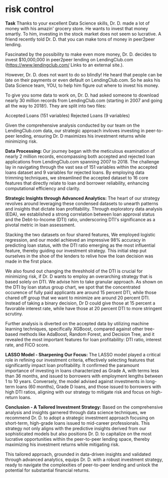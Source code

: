 # risk control

**Task**
Thanks to your excellent Data Science skills, Dr. D. made a lot of money with his amazin' grocery store. He wants to invest that money smartly. To him, investing in the stock market does not seem so lucrative. A friend recently told Dr. D. that you can make tons of money in peer2peer lending.

Fascinated by the possibility to make even more money, Dr. D. decides to invest $10,000,000 in peer2peer lending on LendingClub.com (https://www.lendingclub.com/ Links to an external site.).

However, Dr. D. does not want to do so blindly! He heard that people can be late on their payments or even default on LendingClub.com. So he asks his Data Science team, YOU, to help him figure out where to invest his money.

To give you some data to work on, Dr. D. had asked someone to download nearly 30 million records from LendingClub.com (starting in 2007 and going all the way to 2018!). They are split into two files:

Accepted Loans (151 variables)
Rejected Loans (9 variables)


Given the comprehensive analysis conducted by our team on the LendingClub.com data, our strategic approach invloves investing in peer-to-peer lending, ensuring Dr. D maximizes his investment returns while minimizing risk.

**Data Processing:**
Our journey began with the meticulous examination of nearly 2 million records, encompassing both accepted and rejected loan applications from LendingClub.com spanning 2007 to 2018. The challenge lay in navigating through the vast sea of 151 variables within the accepted loans dataset and 9 variables for rejected loans. By employing data trimming techniques, we streamlined the accepted dataset to 16 core features that directly relate to loan and borrower reliability, enhancing computational efficiency and clarity.

**Strategic Insights through Advanced Analytics:**
The heart of our strategy revolves around leveraging these condensed datasets to unearth patterns and insights that dictate loan profitability. Through exploratory data analysis (EDA), we established a strong correlation between loan approval status and the Debt-to-Income (DTI) ratio, underscoring DTI's significance as a pivotal metric in loan assessment.

Stacking the two datasets on four shared features, We employed logistic regression, and our model achieved an impressive 98% accuracy in predicting loan status, with the DTI ratio emerging as the most influential feature, thereby guiding our investment strategy. This initial step put ourselves in the shoe of the lenders to relive how the loan decision was made in the first place.

We also found out changing the threshhold of the DTI is crucial for minimizing risk, if Dr. D wants to employ an overarching strategy that is based solely on DTI. We advise him to take granular approach. As shown on the DTI by loan status group chart, we spot that the concentrated occurence of fully paid applicants are around 15 percent DTI, while those chared off group that we want to minimize are around 20 percent DTI. Instead of taking a binary decision, Dr D could give those at 15 percent a favorable interest rate, while have those at 20 percent DTI to more stringent scrutiny.  

Further analysis is diverted on the accepted data by utilizing machine learning techniques, specifically XGBoost, compared against other tree-based methods like AdaBoost, Random Forest, and Decision Tree, and it revealed the most important features for loan profitability: DTI ratio, interest rate, and FICO score.

**LASSO Model - Sharpening Our Focus:**
The LASSO model played a critical role in refining our investment criteria, effectively selecting features that significantly impact loan profitability. It confirmed the paramount importance of investing in loans characterized as Grade A, with terms less than 36 months, and issued to borrowers with employment lengths between 1 to 10 years. Conversely, the model advised against investments in long-term loans (60 months), Grade D loans, and those issued to borrowers with high DTI ratios, aligning with our strategy to mitigate risk and focus on high-return loans.

**Conclusion - A Tailored Investment Strategy:**
Based on the comprehensive analysis and insights garnered through data science techniques, we recommend Dr. D. to adopt a strategic investment approach focusing on short-term, high-grade loans issued to mid-career professionals. This strategy not only aligns with the predictive insights derived from our sophisticated models but also positions Dr. D. to capitalize on the most lucrative opportunities within the peer-to-peer lending space, thereby maximizing his investment returns while mitigating risk.

This tailored approach, grounded in data-driven insights and validated through advanced analytics, equips Dr. D. with a robust investment strategy, ready to navigate the complexities of peer-to-peer lending and unlock the potential for substantial financial returns.
